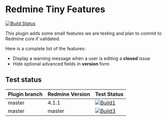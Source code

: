 # Redmine Tiny Features

[![Build Status](https://travis-ci.com/nanego/redmine_tiny_features.svg?branch=master)](https://travis-ci.com/nanego/redmine_tiny_features)

This plugin adds some small features we are testing and plan to commit to Redmine core if validated.

Here is a complete list of the features:
* Display a warning message when a user is editing a **closed** issue
* Hide optional advanced fields in **version** form


## Test status

|Plugin branch| Redmine Version   | Test Status       |
|-------------|-------------------|-------------------|
|master       | 4.1.1             | [![Build1][1]][5] |  
|master       | master            | [![Build3][2]][5] |  

[1]: https://travis-matrix-badges.herokuapp.com/repos/nanego/redmine_tiny_features/branches/master/1?use_travis_com=true
[2]: https://travis-matrix-badges.herokuapp.com/repos/nanego/redmine_tiny_features/branches/master/2?use_travis_com=true
[5]: https://travis-ci.com/nanego/redmine_tiny_features
